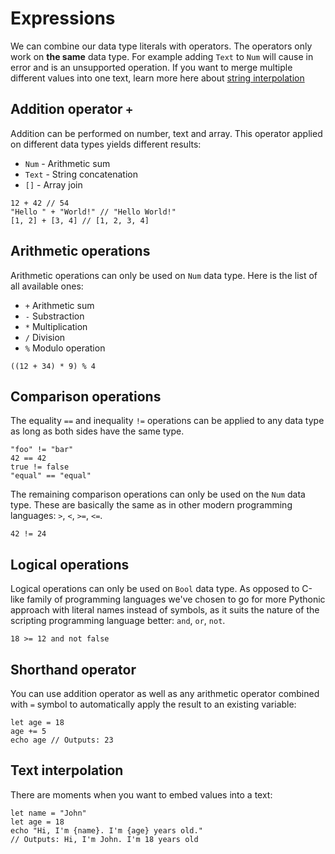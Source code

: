 # Expressions

We can combine our data type literals with operators. The operators only work on **the same** data type. For example adding `Text` to `Num` will cause in error and is an unsupported operation. If you want to merge multiple different values into one text, learn more here about [string interpolation](/basic_syntax/expressions#text-interpolation)

## Addition operator `+`

Addition can be performed on number, text and array. This operator applied on different data types yields different results:

- `Num` - Arithmetic sum
- `Text` - String concatenation 
- `[]` - Array join

```ab
12 + 42 // 54
"Hello " + "World!" // "Hello World!"
[1, 2] + [3, 4] // [1, 2, 3, 4]
```

## Arithmetic operations

Arithmetic operations can only be used on `Num` data type. Here is the list of all available ones:
- `+` Arithmetic sum
- `-` Substraction
- `*` Multiplication 
- `/` Division
- `%` Modulo operation

```ab
((12 + 34) * 9) % 4
```

## Comparison operations

The equality `==` and inequality `!=` operations can be applied to any data type as long as both sides have the same type.

```ab
"foo" != "bar"
42 == 42
true != false
"equal" == "equal"
```

The remaining comparison operations can only be used on the `Num` data type. These are basically the same as in other modern programming languages: `>`, `<`, `>=`, `<=`.

```ab
42 != 24
```

## Logical operations

Logical operations can only be used on `Bool` data type. As opposed to C-like family of programming languages we've chosen to go for more Pythonic approach with literal names instead of symbols, as it suits the nature of the scripting programming language better: `and`, `or`, `not`.

```ab
18 >= 12 and not false
```

## Shorthand operator

You can use addition operator as well as any arithmetic operator combined with `=` symbol to automatically apply the result to an existing variable:

```ab
let age = 18
age += 5
echo age // Outputs: 23
```

## Text interpolation

There are moments when you want to embed values into a text:

```ab
let name = "John"
let age = 18
echo "Hi, I'm {name}. I'm {age} years old."
// Outputs: Hi, I'm John. I'm 18 years old
```

